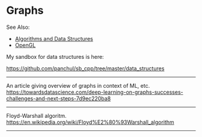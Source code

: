 # Graphs

See Also:

- [Algorithms and Data Structures](AlgorithmsDataStructures.md)
- [OpenGL](OpenGL.md)


My sandbox for data structures is here:

https://github.com/panchul/sb_cpp/tree/master/data_structures

---

An article giving overview of graphs in context of ML, etc.
https://towardsdatascience.com/deep-learning-on-graphs-successes-challenges-and-next-steps-7d9ec220ba8

---

Floyd-Warshall algoritm.
https://en.wikipedia.org/wiki/Floyd%E2%80%93Warshall_algorithm

---